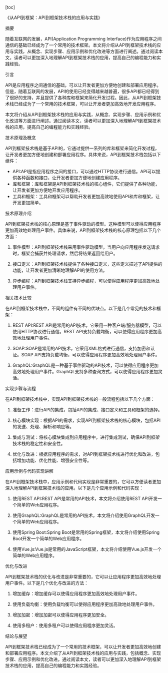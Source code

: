 
[toc]                    
                
                
《从API到框架：API到框架技术栈的应用与实践》

摘要

随着互联网的发展，API(Application Programming Interface)作为应用程序之间通信的基础已经成为了一个常用的技术框架。本文将介绍从API到框架技术栈的应用与实践，从概念、实现步骤、应用示例和优化改进等方面进行阐述。通过阅读本文，读者可以更加深入地理解API到框架技术栈的应用，提高自己的编程能力和实践经验。

引言

API是应用程序之间通信的基础，可以让开发者更加方便地创建和部署应用程序。但是，随着互联网的发展，API的使用已经变得越来越普遍，很多API都已经得到了很好的支持，并且提供了各种库和框架来简化开发过程。因此，从API到框架技术栈已经成为了一个常用的技术框架，可以让开发者更加高效地开发应用程序。

本文将介绍从API到框架技术栈的应用与实践，从概念、实现步骤、应用示例和优化改进等方面进行阐述。通过阅读本文，读者可以更加深入地理解API到框架技术栈的应用，提高自己的编程能力和实践经验。

技术原理及概念

API到框架技术栈是基于API的，它通过提供一系列的库和框架来简化开发过程，让开发者更加方便地创建和部署应用程序。具体来说，API到框架技术栈包括以下组件：

- API:API是指应用程序之间的接口，可以通过HTTP协议进行通信。API可以提供各种函数和接口，让开发者更加方便地创建应用程序。
- 库和框架：库和框架是API到框架技术栈的核心组件，它们提供了各种功能，让开发者更加方便地开发应用程序。
- 工具和框架：工具和框架可以帮助开发者更加高效地使用API和库和框架，让开发更加简单。

技术原理介绍

API到框架技术栈的核心原理是基于事件驱动的模型。这种模型可以使得应用程序更加高效地处理用户事件。具体来说，API到框架技术栈的核心原理包括以下几个方面：

1. 事件模型：API到框架技术栈采用事件驱动模型，当用户向应用程序发送请求时，框架会捕获并处理请求，然后将结果返回给用户。

2. 接口定义：API到框架技术栈提供了各种接口定义，这些定义描述了API提供的功能，让开发者更加清晰地理解API的使用方法。

3. 异步编程：API到框架技术栈支持异步编程，可以使得应用程序更加高效地处理用户事件。

相关技术比较

在API到框架技术栈中，不同的组件有不同的优缺点。以下是几个常见的技术和框架：

1. REST API:REST API是常用的API技术，它采用一种客户端/服务器模型，可以使用HTTP协议进行通信。REST API支持负载均衡，可以使得应用程序更加高效地处理用户事件。

2. SOAP:SOAP是常用的API技术，它采用XML格式进行通信，支持加密和认证。SOAP API支持负载均衡，可以使得应用程序更加高效地处理用户事件。

3. GraphQL:GraphQL是一种基于事件驱动的API技术，可以使得应用程序更加高效地处理用户事件。GraphQL支持多种查询方式，可以使得应用程序更加灵活。

实现步骤与流程

在API到框架技术栈中，实现API到框架技术栈的一般流程包括以下几个方面：

1. 准备工作：进行API的集成，包括API的集成、接口定义和工具和框架的选择。

2. 核心模块实现：根据API的需求，实现API到框架技术栈的核心模块，包括API的发送、处理、解析和响应等。

3. 集成与测试：将核心模块集成到应用程序中，进行集成测试，确保API到框架技术栈的稳定性和安全性。

4. 优化与改进：根据应用程序的需求，对API到框架技术栈进行优化和改进，包括增加功能、优化性能、增强安全性等。

应用示例与代码实现讲解

在API到框架技术栈中，应用示例和代码实现是非常重要的，它可以方便读者更加深入地理解API到框架技术栈的应用。以下是几个应用示例和代码实现：

1. 使用REST API:REST API是常用的API技术，本文将介绍使用REST API开发一个简单的Web应用程序。

2. 使用GraphQL:GraphQL是常用的API技术，本文将介绍使用GraphQL开发一个简单的Web应用程序。

3. 使用Spring Boot:Spring Boot是常用的Spring框架，本文将介绍使用Spring Boot开发一个简单的Web应用程序。

4. 使用Vue.js:Vue.js是常用的JavaScript框架，本文将介绍使用Vue.js开发一个简单的Web应用程序。

优化与改进

API到框架技术栈的优化与改进是非常重要的，它可以让应用程序更加高效地处理用户事件。以下是几个优化与改进的方法：

1. 增加缓存：增加缓存可以使得应用程序更加高效地处理用户事件。

2. 使用负载均衡：使用负载均衡可以使得应用程序更加高效地处理用户事件。

3. 增加加密：增加加密可以使得应用程序更加安全。

4. 使用多租户：使用多租户可以使得应用程序更加灵活。

结论与展望

API到框架技术栈已经成为了一个常用的技术框架，可以让开发者更加高效地创建和部署应用程序。本文介绍了从API到框架技术栈的应用与实践，包括概念、实现步骤、应用示例和优化改进。通过阅读本文，读者可以更加深入地理解API到框架技术栈的应用，提高自己的编程能力和实践经验。

